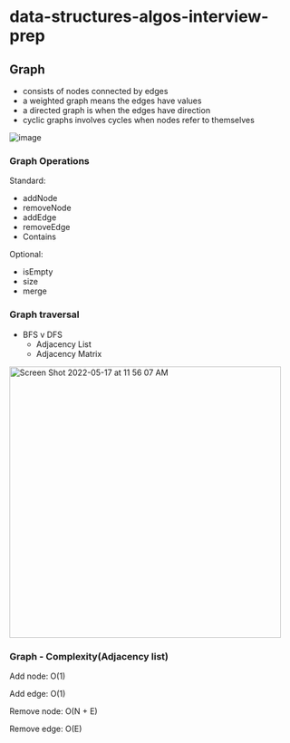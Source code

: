 # data-structures-algos-interview-prep

## Graph
* consists of nodes connected by edges
* a weighted graph means the edges have values
* a directed graph is when the edges have direction 
* cyclic graphs involves cycles when nodes refer to themselves


![image](https://user-images.githubusercontent.com/33232379/168855342-57f934da-edc7-49c9-8323-df81b79ee356.jpeg)

### Graph Operations

Standard:

* addNode
* removeNode
* addEdge
* removeEdge
* Contains

Optional:

* isEmpty
* size
* merge

### Graph traversal

* BFS v DFS
  - Adjacency List
  - Adjacency Matrix 
  
<img width="479" alt="Screen Shot 2022-05-17 at 11 56 07 AM" src="https://user-images.githubusercontent.com/33232379/168855533-f3e6f037-5d03-497e-ba19-2b27e57cbcf6.png">

### Graph - Complexity(Adjacency list)

Add node: O(1)

Add edge: O(1)

Remove node: O(N + E)

Remove edge: O(E)
